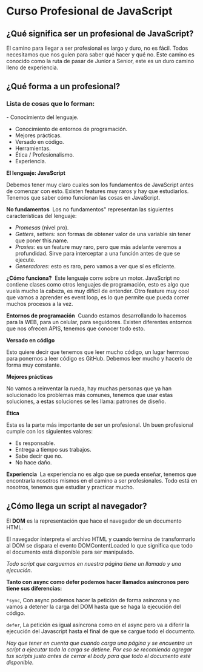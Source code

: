 # Curso Profesional de JavaScript

## ¿Qué significa ser un profesional de JavaScript?

El camino para llegar a ser profesional es largo y duro, no es fácil. Todos necesitamos que nos guíen para saber qué hacer y qué no. Este camino es conocido como la ruta de pasar de Junior a Senior, este es un duro camino lleno de experiencia.

## ¿Qué forma a un profesional?

### Lista de cosas que lo forman:

‌- Conocimiento del lenguaje.

- Conocimiento de entornos de programación.
- Mejores prácticas.
- Versado en código.
- Herramientas.
- Ética / Profesionalismo.
- Experiencia.

**El lenguaje: JavaScript**‌

Debemos tener muy claro cuales son los fundamentos de JavaScript antes de comenzar con esto. Existen features muy raros y hay que estudiarlos. Tenemos que saber cómo funcionan las cosas en JavaScript.

‌**No fundamentos**
‌
Los no fundamentos" representan las siguientes características del lenguaje:

- _Promesas_ (nivel pro).
- _Getters_, setters: son formas de obtener valor de una variable sin tener que poner this.name.
- _Proxies:_ es un feature muy raro, pero que más adelante veremos a profundidad. Sirve para interceptar a una función antes de que se ejecute.
- _Generadores:_ esto es raro, pero vamos a ver que sí es eficiente.

**¿Cómo funciona?**
‌
Este lenguaje corre sobre un motor. JavaScript no contiene clases como otros lenguajes de programación, esto es algo que vuela mucho la cabeza, es muy difícil de entender. Otro feature muy cool que vamos a aprender es event loop, es lo que permite que pueda correr muchos procesos a la vez.

**Entornos de programación**
‌
Cuando estamos desarrollando lo hacemos para la WEB, para un celular, para seguidores. Existen diferentes entornos que nos ofrecen APIS, tenemos que conocer todo esto.

‌**Versado en código**‌

Esto quiere decir que tenemos que leer mucho código, un lugar hermoso para ponernos a leer código es GitHub. Debemos leer mucho y hacerlo de forma muy constante.

‌**Mejores prácticas**

No vamos a reinventar la rueda, hay muchas personas que ya han solucionado los problemas más comunes, tenemos que usar estas soluciones, a estas soluciones se les llama: patrones de diseño.

**Ética**‌

Esta es la parte más importante de ser un profesional. Un buen profesional cumple con los siguientes valores:

- Es responsable.
- Entrega a tiempo sus trabajos.
- Sabe decir que no.
- No hace daño.

**Experiencia**
‌
La experiencia no es algo que se pueda enseñar, tenemos que encontrarla nosotros mismos en el camino a ser profesionales. Todo está en nosotros, tenemos que estudiar y practicar mucho.

## ¿Cómo llega un script al navegador?

El **DOM** es la representación que hace el navegador de un documento HTML.

El navegador interpreta el archivo HTML y cuando termina de transformarlo al DOM se dispara el evento DOMContentLoaded lo que significa que todo el documento está disponible para ser manipulado.

_Todo script que carguemos en nuestra página tiene un llamado y una ejecución._

**Tanto con async como defer podemos hacer llamados asíncronos pero tiene sus diferencias:**

`*sync`, Con async podemos hacer la petición de forma asíncrona y no vamos a detener la carga del DOM hasta que se haga la ejecución del código.

`defer`, La petición es igual asíncrona como en el async pero va a diferir la ejecución del Javascript hasta el final de que se cargue todo el documento.

_Hay que tener en cuenta que cuando carga una página y se encuentra un script a ejecutar toda la carga se detiene. Por eso se recomienda agregar tus scripts justo antes de cerrar el body para que todo el documento esté disponible._
